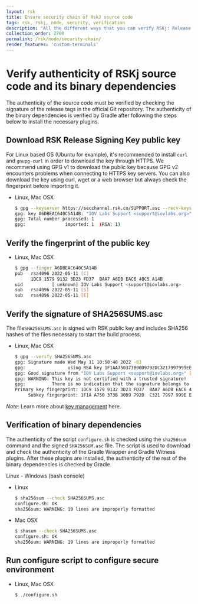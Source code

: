 ```yaml
---
layout: rsk
title: Ensure security chain of RskJ source code
tags: rsk, rskj, node, security, verification
description: "All the different ways that you can verify RSKj: Release signing key, fingerprint of the public key, SHA256SUMS.asc, binary dependencies, secure environment script"
collection_order: 2700
permalink: /rsk/node/security-chain/
render_features: 'custom-terminals'
---
```


# Verify authenticity of RSKj source code and its binary dependencies

The authenticity of the source code must be verified by checking the signature of the release tags in the official Git repository. The authenticity of the binary dependencies is verified by Gradle after following the steps below to install the necessary plugins.

## Download RSK Release Signing Key public key

For Linux based OS (Ubuntu for example), it's recommended to install `curl` and `gnupg-curl` in order to download the key through HTTPS.
We recommend using GPG v1 to download the public key because GPG v2 encounters problems when connecting to HTTPS key servers. You can also download the key using curl, wget or a web browser but always check the fingerprint before importing it.

[](#top "multiple-terminals")
- Linux, Mac OSX
  ```bash
  $ gpg --keyserver https://secchannel.rsk.co/SUPPORT.asc --recv-keys A6DBEAC640C5A14B
  gpg: key A6DBEAC640C5A14B: "IOV Labs Support <support@iovlabs.org>"      imported
  gpg: Total number processed: 1
  gpg:               imported: 1  (RSA: 1)
  ```

## Verify the fingerprint of the public key

[](#top "multiple-terminals")
- Linux, Mac OSX
  ``` bash
  $ gpg --finger A6DBEAC640C5A14B
  pub   rsa4096 2022-05-11 [C]
        1DC9 1579 9132 3D23 FD37  BAA7 A6DB EAC6 40C5 A14B
  uid           [ unknown] IOV Labs Support <support@iovlabs.org>
  sub   rsa4096 2022-05-11 [S]
  sub   rsa4096 2022-05-11 [E]
  ```

## Verify the signature of SHA256SUMS.asc

The file`SHA256SUMS.asc` is signed with RSK public key and includes SHA256 hashes of the files necessary to start the build process.

[](#top "multiple-terminals")
- Linux, Mac OSX
  ```bash
  $ gpg --verify SHA256SUMS.asc 
  gpg: Signature made Wed May 11 10:50:48 2022 -03
  gpg:                using RSA key 1F1AA750373B90D9792DC3217997999EEA3A9079
  gpg: Good signature from "IOV Labs Support <support@iovlabs.org>" [unknown]
  gpg: WARNING: This key is not certified with a trusted signature!
  gpg:          There is no indication that the signature belongs to the owner.
  Primary key fingerprint: 1DC9 1579 9132 3D23 FD37  BAA7 A6DB EAC6 40C5 A14B
       Subkey fingerprint: 1F1A A750 373B 90D9 792D  C321 7997 999E EA3A 9079
  ```

*Note:* Learn more about [key management](https://www.gnupg.org/gph/en/manual/x334.html) here.

## Verification of binary dependencies

The authenticity of the script `configure.sh` is checked using the `sha256sum` command and the signed `SHA256SUM.asc` file. The script is used to download and check the authenticity of the Gradle Wrapper and Gradle Witness plugins. After these plugins are installed, the authenticity of the rest of the binary dependencies is checked by Gradle.

Linux - Windows (bash console)

[](#top "multiple-terminals")
- Linux
  ```bash
  $ sha256sum --check SHA256SUMS.asc
  configure.sh: OK
  sha256sum: WARNING: 19 lines are improperly formatted
  ```
- Mac OSX
  ```bash
  $ shasum --check SHA256SUMS.asc
  configure.sh: OK
  sha256sum: WARNING: 19 lines are improperly formatted
  ```

## Run configure script to configure secure environment

[](#top "multiple-terminals")
- Linux, Mac OSX
  ```bash
  $ ./configure.sh
  ```
